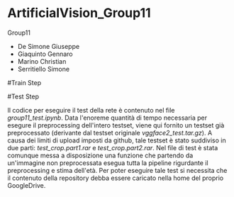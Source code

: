 # ArtificialVision_Group11
Group11

- De Simone Giuseppe
- Giaquinto Gennaro
- Marino Christian
- Serritiello Simone

#Train Step

#Test Step

Il codice per eseguire il test della rete è contenuto nel file *group11_test.ipynb*.
Data l'enoreme quantità di tempo necessaria per esegure il preprocessing dell'intero testset, viene qui fornito un testset già preprocessato (derivante dal testset originale *vggface2_test.tar.gz*). A causa dei limiti di upload imposti da github, tale testset è stato suddiviso in due parti: *test_crop.part1.rar* e *test_crop.part2.rar*.
Nel file di test è stata comunque messa a disposizione una funzione che partendo da un'immagine non preprocessata esegua tutta la pipeline rigurdante il preprocessing e stima dell'età.
Per poter eseguire tale test si necessita che il contenuto della repository debba essere caricato nella home del proprio GoogleDrive.
